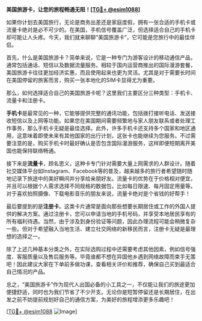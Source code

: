 **美国旅游卡，让您的旅程畅通无阻！[[TG💪+ @esim1088](https://t.me/s/esim1088)]**

如果你计划去美国旅行，无论是商务出差还是家庭度假，拥有一张合适的手机卡或流量卡绝对是必不可少的。在美国，手机信号覆盖广泛，但选择适合自己的手机卡却可能让人头疼。今天，我们就来聊聊“美国旅游卡”，它可能是您旅行中的最佳伴侣。

首先，什么是美国旅游卡？简单来说，它是一种专门为游客设计的移动通信产品，通常包括通话、短信以及数据流量服务。相较于国内运营商推出的国际漫游套餐，美国旅游卡往往更加经济实惠，而且使用起来也更为灵活。尤其是对于需要长时间在美国停留的旅客而言，购买一张本地化的SIM卡显得尤为重要。

那么，如何选择适合自己的美国旅游卡呢？这里我们主要区分三种类型：手机卡、流量卡和注册卡。

**手机卡**是最常见的一种，它能够提供完整的通讯功能，包括拨打接听电话、发送接收短信以及上网等功能。如果您在美国期间需要频繁地与家人朋友联系或者处理工作事务，那么手机卡无疑是最佳选择。此外，许多手机卡还支持多个国家和地区通用，这意味着即使未来有其他国家的出行计划，这张卡也能继续为您服务。不过需要注意的是，购买手机卡时最好确认是否包含国际漫游服务，这样即便短期离开美国也能保持联络畅通。

接下来是**流量卡**，顾名思义，这种卡专门针对需要大量上网需求的人群设计。随着社交媒体平台如Instagram、Facebook等的普及，越来越多的旅行者希望随时随地记录下旅途中的美好瞬间并分享给亲朋好友。流量卡的优势在于价格相对便宜，并且可以根据个人需求选择不同规格的数据包，比如每日限速、每月固定用量等。对于喜欢拍照摄像、下载电影音乐的朋友来说，流量卡绝对是个省钱的好帮手！

最后要提到的是**注册卡**。这类卡片通常是面向那些想要长期居住或工作的外国人提供的解决方案。通过注册卡，您可以申请当地的手机号码，并享受本地居民享有的所有福利待遇。当然，由于涉及到身份验证等问题，因此办理流程可能会稍微复杂一些。但对于希望融入当地生活、建立社交网络的新移民而言，注册卡无疑是最理想的选择之一。

除了上述几种基本分类之外，在实际选购过程中还需要考虑其他因素，例如信号强度、客服质量以及售后服务等。毕竟谁都不想在异国他乡遇到网络故障而束手无策吧！因此建议大家在下单前多做功课，查看相关评价和推荐，确保自己买到最适合自己情况的产品。

总之，“美国旅游卡”作为现代人出国必备的小工具之一，不仅能让我们的旅途更加便捷舒适，同时也为我们节省了不少开支。无论你是短暂停留还是长期居住，在出发之前不妨提前规划好自己的通信方案，为美好的旅程增添更多乐趣吧！

[[TG💪+ @esim1088](https://t.me/s/esim1088) ![Image](https://i.postimg.cc/4NQfJmqS/Snipaste-2025-05-13-00-14-12.png)]